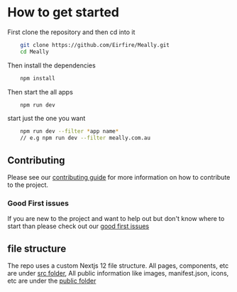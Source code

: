 # How to get started
First clone the repository and then cd into it
```bash
    git clone https://github.com/Eirfire/Meally.git
    cd Meally
```
Then install the dependencies
```bash
    npm install
```
Then start the all apps
```bash
    npm run dev
```
start just the one you want
```bash
    npm run dev --filter *app name*
    // e.g npm run dev --filter meally.com.au
```
## Contributing
Please see our [contributing guide](./CONTRIBUTING.md) for more information on how to contribute to the project.

### Good First issues
If you are new to the project and want to help out but don't know where to start than please check out our [good first issues](https://github.com/Eirfire/Meally/issues?q=is%3Aopen+is%3Aissue+label%3A%22good+first+issue%22)


## file structure 
The repo uses a custom Nextjs 12 file structure. All pages, components, etc are under [src folder](./src/), All public information like images, manifest.json, icons, etc are under the [public folder](./public/)


